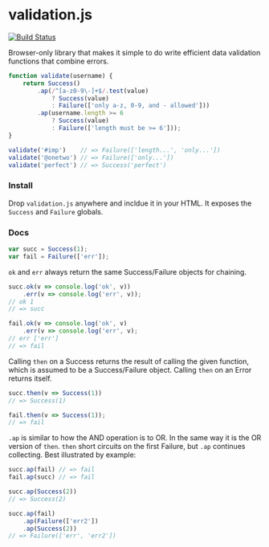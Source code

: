 # validation.js

[![Build Status](https://travis-ci.org/eugene-eeo/validation.js.svg?branch=master)](https://travis-ci.org/eugene-eeo/validation.js)

Browser-only library that makes it simple to do write efficient
data validation functions that combine errors.

```js
function validate(username) {
    return Success()
        .ap(/^[a-z0-9\-]+$/.test(value)
            ? Success(value)
            : Failure(['only a-z, 0-9, and - allowed']))
        .ap(username.length >= 6
            ? Success(value)
            : Failure(['length must be >= 6']));
}

validate('#imp')    // => Failure(['length...', 'only...'])
validate('@onetwo') // => Failure(['only...'])
validate('perfect') // => Success('perfect')
```

### Install

Drop `validation.js` anywhere and incldue it in your HTML. It
exposes the `Success` and `Failure` globals.

### Docs

```js
var succ = Success(1);
var fail = Failure(['err']);
```

`ok` and `err` always return the same Success/Failure objects
for chaining.

```js
succ.ok(v => console.log('ok', v))
    .err(v => console.log('err', v));
// ok 1
// => succ

fail.ok(v => console.log('ok', v)
    .err(v => console.log('err', v);
// err ['err']
// => fail
```

Calling `then` on a Success returns the result of calling the given
function, which is assumed to be a Success/Failure object. Calling
`then` on an Error returns itself.

```js
succ.then(v => Success(1))
// => Success(1)

fail.then(v => Success(1));
// => fail
```

`.ap` is similar to how the AND operation is to OR. In the same way
it is the OR version of `then`. `then` short circuits on the first
Failure, but `.ap` continues collecting. Best illustrated by example:

```js
succ.ap(fail) // => fail
fail.ap(succ) // => fail

succ.ap(Success(2))
// => Success(2)

succ.ap(fail)
    .ap(Failure(['err2'])
    .ap(Success(2))
// => Failure(['err', 'err2'])
```

